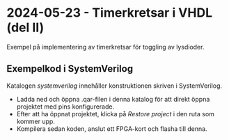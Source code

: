 # 2024-05-23 - Timerkretsar i VHDL (del II)

Exempel på implementering av timerkretsar för toggling av lysdioder.  

## Exempelkod i SystemVerilog
Katalogen *systemverilog* innehåller konstruktionen skriven i SystemVerilog.  
* Ladda ned och öppna .qar-filen i denna katalog för att direkt öppna projektet med pins konfigurerade.   
* Efter att ha öppnat projektet, klicka på *Restore project* i den ruta som kommer upp.  
* Kompilera sedan koden, anslut ett FPGA-kort och flasha till denna. 
 